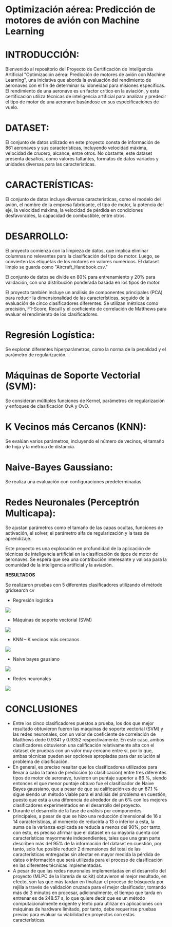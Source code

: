 # Optimización aérea: Predicción de motores de avión con Machine Learning

# INTRODUCCIÓN:
Bienvenido al repositorio del Proyecto de Certificación de Inteligencia Artificial "Optimización aérea: Predicción de motores de avión con Machine Learning", una iniciativa que aborda la evaluación del rendimiento de aeronaves con el fin de determinar su idoneidad para misiones específicas. El rendimiento de una aeronave es un factor crítico en la aviación, y esta certificación utiliza técnicas de inteligencia artificial para analizar y predecir el tipo de motor de una aeronave basándose en sus especificaciones de vuelo.

# DATASET:
El conjunto de datos utilizado en este proyecto consta de información de 861 aeronaves y sus características, incluyendo velocidad máxima, velocidad de crucero, alcance, entre otros. No obstante, este dataset presenta desafíos, como valores faltantes, formatos de datos variados y unidades diversas para las características.

# CARACTERÍSTICAS:
El conjunto de datos incluye diversas características, como el modelo del avión, el nombre de la empresa fabricante, el tipo de motor, la potencia del eje, la velocidad máxima, la velocidad de pérdida en condiciones desfavorables, la capacidad de combustible, entre otros.

# DESARROLLO:
El proyecto comienza con la limpieza de datos, que implica eliminar columnas no relevantes para la clasificación del tipo de motor. Luego, se convierten las etiquetas de los motores en valores numéricos. El dataset limpio se guarda como "Aircraft_Handbook.csv."

El conjunto de datos se divide en 80% para entrenamiento y 20% para validación, con una distribución ponderada basada en los tipos de motor.

El proyecto también incluye un análisis de componentes principales (PCA) para reducir la dimensionalidad de las características, seguido de la evaluación de cinco clasificadores diferentes. Se utilizan métricas como precisión, F1-Score, Recall y el coeficiente de correlación de Matthews para evaluar el rendimiento de los clasificadores.

# Regresión Logística: 
Se exploran diferentes hiperparámetros, como la norma de la penalidad y el parámetro de regularización.

# Máquinas de Soporte Vectorial (SVM): 
Se consideran múltiples funciones de Kernel, parámetros de regularización y enfoques de clasificación OvA y OvO.

# K Vecinos más Cercanos (KNN): 
Se evalúan varios parámetros, incluyendo el número de vecinos, el tamaño de hoja y la métrica de distancia.

# Naive-Bayes Gaussiano: 
Se realiza una evaluación con configuraciones predeterminadas.

# Redes Neuronales (Perceptrón Multicapa): 
Se ajustan parámetros como el tamaño de las capas ocultas, funciones de activación, el solver, el parámetro alfa de regularización y la tasa de aprendizaje.

Este proyecto es una exploración en profundidad de la aplicación de técnicas de inteligencia artificial en la clasificación de tipos de motor de aeronaves. Se espera que sea una contribución interesante y valiosa para la comunidad de la inteligencia artificial y la aviación.

**RESULTADOS**

Se realizaron pruebas con 5 diferentes clasificadores utilizando el método gridsearch cv

- Regresión logística

![](https://github.com/NathaliaRivadeneira/Proyecto-inteligencia-artificial/blob/main/Imagenes/regresion%20logistica%20p.PNG)

- Máquinas de soporte vectorial (SVM)

![](https://github.com/NathaliaRivadeneira/Proyecto-inteligencia-artificial/blob/main/Imagenes/maquinas%20de%20sop%20vec%20p.PNG)

- KNN – K vecinos más cercanos

![](https://github.com/NathaliaRivadeneira/Proyecto-inteligencia-artificial/blob/main/Imagenes/KNN%20P.PNG)

- Naive bayes gausiano

![](https://github.com/NathaliaRivadeneira/Proyecto-inteligencia-artificial/blob/main/Imagenes/naive%20bayes%20p.PNG)

- Redes neuronales

![](https://github.com/NathaliaRivadeneira/Proyecto-inteligencia-artificial/blob/main/Imagenes/perceptron%20mp.PNG)

# **CONCLUSIONES**

- Entre los cinco clasificadores puestos a prueba, los dos que mejor resultado obtuvieron fueron las máquinas de soporte vectorial (SVM) y las redes neuronales, con un valor de coeficiente de correlación de Matthews dede 0.9341 y 0.9352 respectivamente. En este caso, ambos clasificadores obtuvieron una calificación relativamente alta con el dataset de pruebas con un valor muy cercano entre sí, por lo que, ambas técnicas pueden ser opciones apropiadas para dar solución al problema de clasificación.
- En general, es preciso resaltar que los clasificadores utilizados para llevar a cabo la tarea de predicción (o clasificación) entre tres diferentes tipos de motor de aeronave, tuvieron un puntaje superior a 86 %, siendo entonces el que menor puntaje obtuvo fue el clasificador de Naive Bayes gaussiano, que a pesar de que su calificación es de un 87.1 % sigue siendo un método viable para el análisis del problema en cuestión, puesto que está a una diferencia de alrededor de un 6% con los mejores clasificadores experimentados en el desarrollo del proyecto.
- Durante el desarrollo de la fase de análisis por componentes principales, a pesar de que se hizo una reducción dimensional de 16 a 14 características, al momento de reducirla a 13 o inferior a esta, la suma de la varianza explicada se reducía a menos del 90%, por tanto, con esto, es preciso afirmar que el dataset en su mayoría cuenta con características mayormente independientes, tales que una gran parte describen más del 95% de la información del dataset en cuestión, por tanto, solo fue posible reducir 2 dimensiones del total de las características entregadas sin afectar en mayor medida la pérdida de datos o información que será utilizada para el proceso de clasificación en las diferentes técnicas implementadas.
- A pesar de que las redes neuronales implementadas en el desarrollo del proyecto (MLPC de la librería de scikit) obtuvieron el mejor resultado, en efecto, son las que más tardan en finalizar el proceso de búsqueda por rejilla a través de validación cruzada para el mejor clasificador, tomando más de 3 minutos en procesar, adicionalmente, el tiempo que tarda en entrenar es de 248.57 s, lo que quiere decir que es un método computacionalmente exigente y lento para utilizar en aplicaciones con máquinas de hardware limitado, por tanto, debe requerirse pruebas previas para evaluar su viabilidad en proyectos con estas características.
